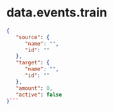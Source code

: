 # data.events.train

```json
{
   "source": {
      "name": "",
      "id": ""
   },
   "target": {
      "name": "",
      "id": ""
   },
   "amount": 0,
   "active": false
}```